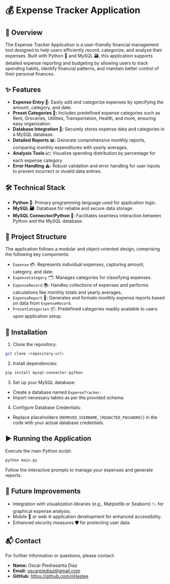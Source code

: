 # 💰 Expense Tracker Application

## 📌 Overview
The Expense Tracker Application is a user-friendly financial management tool designed to help users efficiently record, categorize, and analyze their expenses. Built with Python 🐍 and MySQL 🗃️, this application supports detailed expense reporting and budgeting by allowing users to track spending habits, identify financial patterns, and maintain better control of their personal finances.

## ✨ Features
- **Expense Entry 📝:** Easily add and categorize expenses by specifying the amount, category, and date.
- **Preset Categories 📂:** Includes predefined expense categories such as Rent, Groceries, Utilities, Transportation, Health, and more, ensuring easy organization.
- **Database Integration 🔐:** Securely stores expense data and categories in a MySQL database.
- **Detailed Reports 📊:** Generate comprehensive monthly reports, comparing monthly expenditures with yearly averages.
- **Analysis Tools 📈:** Visualize spending distribution by percentage for each expense category.
- **Error Handling ⚠️:** Robust validation and error handling for user inputs to prevent incorrect or invalid data entries.

## 🛠️ Technical Stack
- **Python 🐍**: Primary programming language used for application logic.
- **MySQL 🗃️**: Database for reliable and secure data storage.
- **MySQL Connector/Python 🔗**: Facilitates seamless interaction between Python and the MySQL database.

## 📁 Project Structure
The application follows a modular and object-oriented design, comprising the following key components:
- `Expense` 💳: Represents individual expenses, capturing amount, category, and date.
- `ExpenseCategory` 🗂️: Manages categories for classifying expenses.
- `ExpenseRecord` 📚: Handles collections of expenses and performs calculations like monthly totals and yearly averages.
- `ExpenseReport` 📃: Generates and formats monthly expense reports based on data from `ExpenseRecord`.
- `PresetCategories` 📦: Predefined categories readily available to users upon application setup.

## 🚀 Installation
1. Clone the repository:
```bash
git clone <repository-url>
```

2. Install dependencies:
```bash
pip install mysql-connector-python
```

3. Set up your MySQL database:
- Create a database named `ExpenseTracker`.
- Import necessary tables as per the provided schema.

4. Configure Database Credentials:
- Replace placeholders (`REMOVED_USERNAME`, `[REDACTED_PASSWORD]`) in the code with your actual database credentials.

## ▶️ Running the Application
Execute the main Python script:
```bash
python main.py
```

Follow the interactive prompts to manage your expenses and generate reports.

## 🔮 Future Improvements
- Integration with visualization libraries (e.g., Matplotlib or Seaborn) 📉 for graphical expense analysis.
- Mobile 📱 or web 🌐 application development for enhanced accessibility.
- Enhanced security measures 🛡️ for protecting user data.

## 📬 Contact
For further information or questions, please contact:
- **Name:** Oscar Piedrasanta Diaz
- **Email:** oscarpiediaz@gmail.com
- **GitHub:** https://github.com/oHastee

